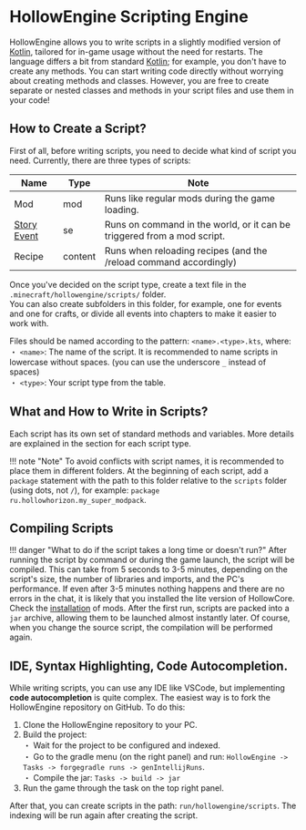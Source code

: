 # HollowEngine Scripting Engine

HollowEngine allows you to write scripts in a slightly modified version of [Kotlin](https://kotlinlang.org/), tailored for in-game usage without the need for restarts. The language differs a bit from standard [Kotlin](https://kotlinlang.org/); for example, you don't have to create any methods. You can start writing code directly without worrying about creating methods and classes. However, you are free to create separate or nested classes and methods in your script files and use them in your code!

## How to Create a Script?

First of all, before writing scripts, you need to decide what kind of script you need. Currently, there are three types of scripts:


| Name | Type | Note |
| --- |--- | --- |
| Mod | mod | Runs like regular mods during the game loading. |
| [Story Event](story_events.md) | se | Runs on command in the world, or it can be triggered from a mod script. |
| Recipe | content | Runs when reloading recipes (and the /reload command accordingly) |

Once you've decided on the script type, create a text file in the `.minecraft/hollowengine/scripts/` folder. <br>
You can also create subfolders in this folder, for example, one for events and one for crafts, or divide all events into chapters to make it easier to work with.

Files should be named according to the pattern: `<name>.<type>.kts`, where: <br>
・ `<name>`: The name of the script. It is recommended to name scripts in lowercase without spaces. (you can use the underscore `_` instead of spaces) <br>
・ `<type>`: Your script type from the table. <br>

## What and How to Write in Scripts?

Each script has its own set of standard methods and variables. More details are explained in the section for each script type.

!!! note "Note"
To avoid conflicts with script names, it is recommended to place them in different folders. At the beginning of each script, add a `package` statement with the path to this folder relative to the `scripts` folder (using dots, not `/`), for example: `package ru.hollowhorizon.my_super_modpack`.

## Compiling Scripts

!!! danger "What to do if the script takes a long time or doesn't run?"
After running the script by command or during the game launch, the script will be compiled. This can take from 5 seconds to 3-5 minutes, depending on the script's size, the number of libraries and imports, and the PC's performance. If even after 3-5 minutes nothing happens and there are no errors in the chat, it is likely that you installed the lite version of HollowCore. Check the [installation](../../install) of mods.
After the first run, scripts are packed into a `jar` archive, allowing them to be launched almost instantly later. Of course, when you change the source script, the compilation will be performed again.

## IDE, Syntax Highlighting, Code Autocompletion.

While writing scripts, you can use any IDE like VSCode, but implementing **code autocompletion** is quite complex.
The easiest way is to fork the HollowEngine repository on GitHub. To do this: <br>
1. Clone the HollowEngine repository to your PC. <br>
2. Build the project: <br>
   ・ Wait for the project to be configured and indexed. <br>
   ・ Go to the gradle menu (on the right panel) and run: `HollowEngine -> Tasks -> forgegradle runs -> genIntellijRuns`. <br>
   ・ Compile the jar: `Tasks -> build -> jar`  <br>
3. Run the game through the task on the top right panel. <br>

After that, you can create scripts in the path: `run/hollowengine/scripts`. The indexing will be run again after creating the script.